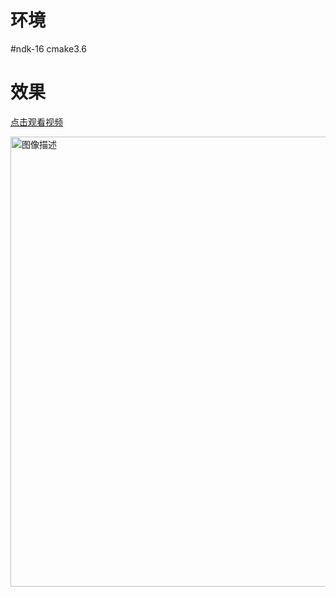 # 环境
#ndk-16 
cmake3.6

# 效果
[点击观看视频](https://github.com/baoyu45585/blend/blob/main/output.gif)


<img src="https://github.com/baoyu45585/blend/blob/main/output.gif" alt="图像描述" width="720">


